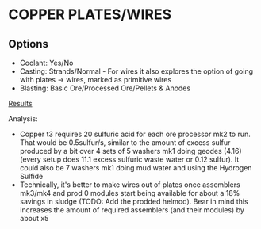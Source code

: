 # COPPER PLATES/WIRES

## Options

- Coolant: Yes/No
- Casting: Strands/Normal - For wires it also explores the option of going with plates -> wires, marked as primitive wires
- Blasting: Basic Ore/Processed Ore/Pellets & Anodes

[Results](https://docs.google.com/spreadsheets/d/1QlbUg3IlNOA4VICkuwzKHuj5WAa_RcT8cZUJ2S-w7R0/edit#gid=0&range=A14)

Analysis:

- Copper t3 requires 20 sulfuric acid for each ore processor mk2 to run. That would be 0.5sulfur/s, similar to the amount of excess sulfur produced by a bit over 4 sets of 5 washers mk1 doing geodes (4.16) (every setup does 11.1 excess sulfuric waste water or 0.12 sulfur). It could also be 7 washers mk1 doing mud water and using the Hydrogen Sulfide
- Technically, it's better to make wires out of plates once assemblers mk3/mk4 and prod 0 modules start being available for about a 18% savings in sludge (TODO: Add the prodded helmod). Bear in mind this increases the amount of required assemblers (and their modules) by about x5

